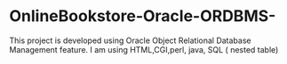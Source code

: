 # OnlineBookstore-Oracle-ORDBMS-
This project is developed using Oracle Object Relational Database Management feature. I am using HTML,CGI,perl, java, SQL ( nested table)
